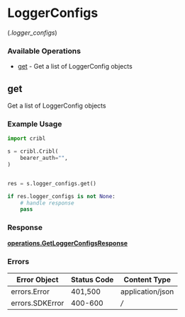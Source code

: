 # LoggerConfigs
(*.logger_configs*)

### Available Operations

* [get](#get) - Get a list of LoggerConfig objects

## get

Get a list of LoggerConfig objects

### Example Usage

```python
import cribl

s = cribl.Cribl(
    bearer_auth="",
)


res = s.logger_configs.get()

if res.logger_configs is not None:
    # handle response
    pass
```


### Response

**[operations.GetLoggerConfigsResponse](../../models/operations/getloggerconfigsresponse.md)**
### Errors

| Error Object     | Status Code      | Content Type     |
| ---------------- | ---------------- | ---------------- |
| errors.Error     | 401,500          | application/json |
| errors.SDKError  | 400-600          | */*              |
